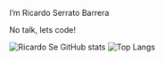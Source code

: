 I’m Ricardo Serrato Barrera

No talk, lets code!

![Ricardo Se GitHub stats](https://github-readme-stats.vercel.app/api?username=fractalcodericardo&show_icons=true&theme=radical)
![Top Langs](https://github-readme-stats.vercel.app/api/top-langs/?username=fractalcodericardo&hide_progress=true&theme=radical)
